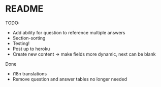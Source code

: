 # README

TODO:
* Add ability for question to reference multiple answers
* Section-sorting
* Testing!
* Post up to heroku
* Create new content -> make fields more dynamic, next can be blank

Done
* i18n translations
* Remove question and answer tables no longer needed

